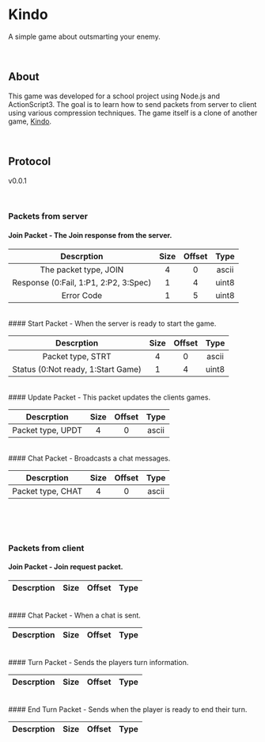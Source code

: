 # Kindo
A simple game about outsmarting your enemy.

<br>

## About
This game was developed for a school project using Node.js and ActionScript3. The goal is to learn how to send packets from server to client using various compression techniques. The game itself is a clone of another game, [Kindo](http://www.kindogame.fr/presskit/).

<br>

## Protocol 
v0.0.1

<br>

### Packets from server


#### Join Packet - The Join response from the server.  

| Descrption | Size | Offset | Type |
|:---:|:---:|:---:|:---:|
|The packet type, JOIN|4|0|ascii|
|Response (0:Fail, 1:P1, 2:P2, 3:Spec)|1|4|uint8|
|Error Code|1|5|uint8|

<br>
#### Start Packet - When the server is ready to start the game.

| Descrption | Size | Offset | Type |
|:---:|:---:|:---:|:---:|
|Packet type, STRT|4|0|ascii|
|Status (0:Not ready, 1:Start Game)|1|4|uint8|

<br>
#### Update Packet - This packet updates the clients games.

| Descrption | Size | Offset | Type |
|:---:|:---:|:---:|:---:|
Packet type, UPDT|4|0|ascii|

<br>
#### Chat Packet - Broadcasts a chat messages.

| Descrption | Size | Offset | Type |
|:---:|:---:|:---:|:---:|
Packet type, CHAT|4|0|ascii|

<br>
<br>
<br>

### Packets from client

#### Join Packet - Join request packet.

| Descrption | Size | Offset | Type |
|:---:|:---:|:---:|:---:|

<br>
#### Chat Packet - When a chat is sent.

| Descrption | Size | Offset | Type |
|:---:|:---:|:---:|:---:|

<br>
#### Turn Packet - Sends the players turn information.

| Descrption | Size | Offset | Type |
|:---:|:---:|:---:|:---:|

<br>
#### End Turn Packet - Sends when the player is ready to end their turn.

| Descrption | Size | Offset | Type |
|:---:|:---:|:---:|:---:|
